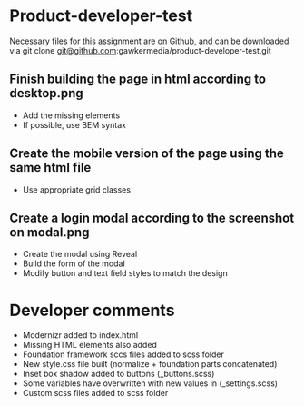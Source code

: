 # Product-developer-test

Necessary files for this assignment are on Github, and can be downloaded via 
git clone git@github.com:gawkermedia/product-developer-test.git

## Finish building the page in html according to desktop.png
* Add the missing elements
* If possible, use BEM syntax

## Create the mobile version of the page using the same html file
* Use appropriate grid classes

## Create a login modal according to the screenshot on modal.png
* Create the modal using Reveal
* Build the form of the modal
* Modify button and text field styles to match the design

# Developer comments

* Modernizr added to index.html
* Missing HTML elements also added
* Foundation framework sccs files added to scss folder
* New style.css file built (normalize + foundation parts concatenated) 
* Inset box shadow added to buttons (_buttons.scss)
* Some variables have overwritten with new values in (_settings.scss)
* Custom scss files added to scss folder